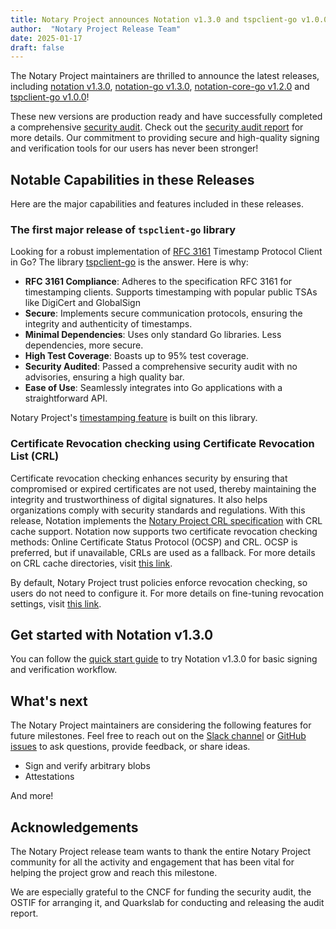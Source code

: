 ```yaml
---
title: Notary Project announces Notation v1.3.0 and tspclient-go v1.0.0!
author:  "Notary Project Release Team"
date: 2025-01-17
draft: false
---
```


The Notary Project maintainers are thrilled to announce the latest releases, including [notation v1.3.0](https://github.com/notaryproject/notation/releases/tag/v1.3.0), [notation-go v1.3.0](https://github.com/notaryproject/notation-go/releases/tag/v1.3.0), [notation-core-go v1.2.0](https://github.com/notaryproject/notation-core-go/releases/tag/v1.2.0) and [tspclient-go v1.0.0](https://github.com/notaryproject/tspclient-go/releases/tag/v1.0.0)!

These new versions are production ready and have successfully completed a comprehensive [security audit](https://blogpost). Check out the [security audit report](https://) for more details. Our commitment to providing secure and high-quality signing and verification tools for our users has never been stronger!

## Notable Capabilities in these Releases

Here are the major capabilities and features included in these releases.

### The first major release of `tspclient-go` library

Looking for a robust implementation of [RFC 3161](https://datatracker.ietf.org/doc/html/rfc3161) Timestamp Protocol Client in Go? The library [tspclient-go](https://github.com/notaryproject/tspclient-go) is the answer. Here is why:

- **RFC 3161 Compliance**: Adheres to the specification RFC 3161 for timestamping clients. Supports timestamping with popular public TSAs like DigiCert and GlobalSign
- **Secure**: Implements secure communication protocols, ensuring the integrity and authenticity of timestamps.
- **Minimal Dependencies**: Uses only standard Go libraries. Less dependencies, more secure.
- **High Test Coverage**: Boasts up to 95% test coverage.
- **Security Audited**: Passed a comprehensive security audit with no advisories, ensuring a high quality bar.
- **Ease of Use**: Seamlessly integrates into Go applications with a straightforward API.

Notary Project's [timestamping feature](/docs/user-guides/how-to/timestamping/) is built on this library.

### Certificate Revocation checking using Certificate Revocation List (CRL)

Certificate revocation checking enhances security by ensuring that compromised or expired certificates are not used, thereby maintaining the integrity and trustworthiness of digital signatures. It also helps organizations comply with security standards and regulations. With this release, Notation implements the [Notary Project CRL specification](https://github.com/notaryproject/specifications/blob/v1.1.0/specs/trust-store-trust-policy.md#crls) with CRL cache support. Notation now supports two certificate revocation checking methods: Online Certificate Status Protocol (OCSP) and CRL. OCSP is preferred, but if unavailable, CRLs are used as a fallback. For more details on CRL cache directories, visit [this link](../../docs/user-guides/how-to/directory-structure.md). 

By default, Notary Project trust policies enforce revocation checking, so users do not need to configure it. For more details on fine-tuning revocation settings, visit [this link](https://github.com/notaryproject/specifications/blob/v1.1.0/specs/trust-store-trust-policy.md#trust-policy-properties).

## Get started with Notation v1.3.0

You can follow the [quick start guide](/docs/quickstart-guides/quickstart-sign-image-artifact/) to try Notation v1.3.0 for basic signing and verification workflow.

## What's next

The Notary Project maintainers are considering the following features for future milestones. Feel free to reach out on the [Slack channel](https://app.slack.com/client/T08PSQ7BQ/CQUH8U287/) or [GitHub issues](https://github.com/notaryproject/notation/issues) to ask questions, provide feedback, or share ideas.

- Sign and verify arbitrary blobs
- Attestations

And more!

## Acknowledgements

The Notary Project release team wants to thank the entire Notary Project community for all the activity and engagement that has been vital for helping the project grow and reach this milestone. 

We are especially grateful to the CNCF for funding the security audit, the OSTIF for arranging it, and Quarkslab for conducting and releasing the audit report.
